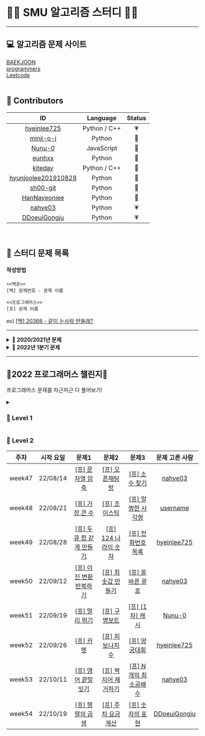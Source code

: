 # 👨‍💻 SMU 알고리즘 스터디 👩‍💻
---

## 💻 알고리즘 문제 사이트 
[BAEKJOON](https://www.acmicpc.net/)  
[programmers](https://programmers.co.kr/learn/challenges?tab=all_challenges)  
[Leetcode](https://leetcode.com/problemset/all/)  
<br>

## 💖 Contributors
ID|Language|Status
:---:|:---:|:---:
[hyeinlee725](https://github.com/hyeinlee725)|Python / C++|💗
[minji-o-j](https://github.com/minji-o-j)|Python|🖤
[Nunu-0](https://github.com/Nunu-0)|JavaScript |🖤
[eunhxx](https://github.com/eunhxx)|Python|🖤
[kiteday](https://github.com/kiteday)|Python / C++|🖤
[hyunjoolee201910828](https://github.com/hyunjoolee201910828)|Python|🖤
[sh00-git](https://github.com/sh00-git)|Python|🖤
[HanNayeoniee](https://github.com/HanNayeoniee)|Python|🖤
[nahye03](https://github.com/nahye03)|Python|💗
[DDoeuiGongju](https://github.com/DDoeuiGongju)|Python|💗
<br>

## 🌟 스터디 문제 목록
#### 작성방법
```
<<백준>>
[백] 문제번호 - 문제 이름

<<프로그래머스>>
[프] 문제 이름
``````
ex)
[[백] 20366 - 같이 눈사람 만들래?](https://www.acmicpc.net/problem/20366)

---
<details>
  <summary><b> 📝 2020/2021년 문제 </b></summary>
  <div markdown="1">
  <br>
    
  주차|시작 요일|문제1|문제2|문제3|문제 고른 사람
  :---:|:---:|:---:|:---:|:---:|:---:
  week1|20/12/28|[[백] 10844 - 쉬운 계단 수](https://www.acmicpc.net/problem/10844)|[[백] 11057 - 오르막 수](https://www.acmicpc.net/problem/11057)|[[백] 16678 - 모독](https://www.acmicpc.net/problem/16678)|
  week2|21/01/04|[[백] 11047 - 동전0](https://www.acmicpc.net/problem/11047)|[[백] 7576 - 토마토](https://www.acmicpc.net/problem/7576)|[[백] 12865 - 평범한 배낭](https://www.acmicpc.net/problem/12865)|[Nunu-0](https://github.com/Nunu-0)
  week3|21/01/11|[[백] 18113 - 그르다 김가놈](https://www.acmicpc.net/problem/18113)|[[백] 20302 - 민트 초코](https://www.acmicpc.net/problem/20302)|[[백] 17951 - 흩날리는 시험지 속에서 내 평점이 느껴진거야](https://www.acmicpc.net/problem/17951)|[minji-o-j](https://github.com/minji-o-j)
  week4|21/01/18|[[백] 1012 - 유기농 배추](https://www.acmicpc.net/problem/1012)|[[백] 1697 - 숨바꼭질](https://www.acmicpc.net/problem/1697)|[[백] 1089 - 스타트링크 타워](https://www.acmicpc.net/problem/1089)|[hyeinlee725](https://github.com/hyeinlee725)
  week5|21/01/25|[[백] 11501 - 주식](https://www.acmicpc.net/problem/11501)|[[백] 19598 - 최소 회의실 개수](https://www.acmicpc.net/problem/19598)|[[백] 1756 - 피자 굽기](https://www.acmicpc.net/problem/1756)|[eunhxx](https://github.com/eunhxx)
  week6|21/02/01|[[백] 2168 - 타일 위의 대각선](https://www.acmicpc.net/problem/2168)|[[백] 5911 - 선물](https://www.acmicpc.net/problem/5911)|[[백] 9177 - 단어 섞기](https://www.acmicpc.net/problem/9177)|[Nunu-0](https://github.com/Nunu-0)
  week7|21/02/08|[[백] 2617 - 구슬 찾기](https://www.acmicpc.net/problem/2617)|[[백] 2981 - 검문](https://www.acmicpc.net/problem/2981)|[[백] 9252 - LCS 2](https://www.acmicpc.net/problem/9252)|[minji-o-j](https://github.com/minji-o-j)
  week8|21/02/15|[[백] 6588 - 골드바흐의 추측](https://www.acmicpc.net/problem/6588)|[[백] 2011 - 암호코드](https://www.acmicpc.net/problem/2011)|[[백] 17471 - 게리맨더링](https://www.acmicpc.net/problem/17471)|[hyeinlee725](https://github.com/hyeinlee725)  
  week9|21/03/01|[[백] 3190 - 뱀](https://www.acmicpc.net/problem/3190)| x | x |[Nunu-0](https://github.com/Nunu-0)
  week10|21/03/08|[[백] 15954 - 인형들](https://www.acmicpc.net/problem/15954)|x|x|[minji-o-j](https://github.com/minji-o-j)
  week11|21/03/15|[[백] 2343 - 기타 레슨](https://www.acmicpc.net/problem/2343)|x|x|[hyeinlee725](https://github.com/hyeinlee725)
  week12|21/03/22|[[백] 16953 - A → B](https://www.acmicpc.net/problem/16953)| x | x |[Nunu-0](https://github.com/Nunu-0)
  week13|21/03/29|[[백] 20922 - 겹치는 건 싫어](https://www.acmicpc.net/problem/20922)|x|x|[minji-o-j](https://github.com/minji-o-j)
  week14|21/04/05|[[백] 5567 - 결혼식](https://www.acmicpc.net/problem/5567)|x|x|[Nunu-0](https://github.com/Nunu-0)
  week15|21/05/03|[[백] 20946 - 합성인수분해](https://www.acmicpc.net/problem/20946)|x|x|[minji-o-j](https://github.com/minji-o-j)
  week16|21/05/10|[[백] 1034 - 램프](https://www.acmicpc.net/problem/1034)|x|x|[hyeinlee725](https://github.com/hyeinlee725)
  week17|21/05/17|[[백] 1241 - 머리톡톡](https://www.acmicpc.net/problem/1241)|x|x|[eunhxx](https://github.com/eunhxx)
  week18|21/05/24|[[백] 17265 - 나의 인생에는 수학과 함께](https://www.acmicpc.net/problem/17265)|x|x|[Nunu-0](https://github.com/Nunu-0)
  week19|21/06/28|[[프] 타겟 넘버](https://programmers.co.kr/learn/courses/30/lessons/43165)|[[프] 삼각 달팽이](https://programmers.co.kr/learn/courses/30/lessons/68645)|[[프] 스킬 트리](https://programmers.co.kr/learn/courses/30/lessons/49993)|[minji-o-j](https://github.com/minji-o-j)
  week20|21/07/05|[[백] 17298 - 오큰수](https://www.acmicpc.net/problem/17298)|[[백] 10589 - 마법의 체스판](https://www.acmicpc.net/problem/10589)|[[프] 위장](https://programmers.co.kr/learn/courses/30/lessons/42578)|[hyeinlee725](https://github.com/hyeinlee725)
  week21|21/07/12|[[백] 9024 - 두 수의 합](https://www.acmicpc.net/problem/9024)|[[프] 숫자 문자열과 영단어](https://programmers.co.kr/learn/courses/30/lessons/81301)|[[프] 땅따먹기](https://programmers.co.kr/learn/courses/30/lessons/12913)|[Nunu-0](https://github.com/Nunu-0)
  week22|21/07/19|[[프] 더 맵게](https://programmers.co.kr/learn/courses/30/lessons/42626)|[[프] 오픈채팅방](https://programmers.co.kr/learn/courses/30/lessons/42888)|[[프] 가사 검색](https://programmers.co.kr/learn/courses/30/lessons/60060)|[minji-o-j](https://github.com/minji-o-j)
  week23|21/07/26|[[프] 프린터](https://programmers.co.kr/learn/courses/30/lessons/42587)|[[프] 거리두기 확인하기](https://programmers.co.kr/learn/courses/30/lessons/81302)|[[백] 1922 - 네트워크 연결](https://www.acmicpc.net/problem/1922)|[hyeinlee725](https://github.com/hyeinlee725)
  week24|21/08/02|[[프] 1주차](https://programmers.co.kr/learn/courses/30/lessons/82612)|[[프] 자물쇠와 열쇠](https://programmers.co.kr/learn/courses/30/lessons/60059)|[[프] 징검다리 건너기](https://programmers.co.kr/learn/courses/30/lessons/64062)|[Nunu-0](https://github.com/Nunu-0)
  week25|21/08/09|[[프] 방금그곡](https://programmers.co.kr/learn/courses/30/lessons/17683)|[[프] 경주로 건설](https://programmers.co.kr/learn/courses/30/lessons/67259)|x|[minji-o-j](https://github.com/minji-o-j)
  week26|21/08/16|[[프] 문자열 압축](https://programmers.co.kr/learn/courses/30/lessons/60057)|[[프] 셔틀버스](https://programmers.co.kr/learn/courses/30/lessons/17678)|x|[hyeinlee725](https://github.com/hyeinlee725)
  week27|21/08/23|[[프][카카오 인턴] 보석 쇼핑](https://programmers.co.kr/learn/courses/30/lessons/67258)|[[프]스티커 모으기(2)](https://programmers.co.kr/learn/courses/30/lessons/12971)|x|[Nunu-0](https://github.com/Nunu-0)
  week28|21/08/30|[[프] 4주차](https://programmers.co.kr/learn/courses/30/lessons/84325)|[[프] 뉴스 클러스터링](https://programmers.co.kr/learn/courses/30/lessons/17677)|x|[minji-o-j](https://github.com/minji-o-j)
  week29|21/09/06|[[프] 수식 최대화](https://programmers.co.kr/learn/courses/30/lessons/67257)|x|x|[hyeinlee725](https://github.com/hyeinlee725)
  week30|21/09/13|[[프] 튜플](https://programmers.co.kr/learn/courses/30/lessons/64065)|x|x|[Nunu-0](https://github.com/Nunu-0)
  week31|21/09/20|[[백] 2차원 배열의 합](https://www.acmicpc.net/problem/2167)|[[백] 시험 감독](https://www.acmicpc.net/problem/13458)|[[백] 근손실](https://www.acmicpc.net/problem/18429)|[minji-o-j](https://github.com/minji-o-j)
  week32|21/09/27|[[프] 키패드 누르기](https://programmers.co.kr/learn/courses/30/lessons/67256)|[[백] 퇴사](https://www.acmicpc.net/problem/14501)|x|[hyeinlee725](https://github.com/hyeinlee725)
  week33|21/10/05|[[백] 집으로](https://www.acmicpc.net/problem/1069)|[[백] 다이아몬드 광산](https://www.acmicpc.net/problem/1028)|[[백] 스도쿠](https://www.acmicpc.net/problem/2580)|[kiteday](https://github.com/kiteday)
  </div>
</details>
<details>
  <summary><b> 📝 2022년 1분기 문제 </b></summary> 
  <div markdown="1">
  <br>

주차|시작 요일|문제1|문제2|문제3|문제 고른 사람
:---:|:---:|:---:|:---:|:---:|:---:
week34|22/02/07|[[프] 크레인 인형뽑기 ](https://programmers.co.kr/learn/courses/30/lessons/64061)|x|x|[Nunu-0](https://github.com/Nunu-0)
week35|22/02/14|[[프] 멀쩡한 사각형](https://programmers.co.kr/learn/courses/30/lessons/62048)|[[프] 입국심사](https://programmers.co.kr/learn/courses/30/lessons/43238)|x|[Nunu-0](https://github.com/Nunu-0)
week36|22/02/28|[[프] 소수찾기](https://programmers.co.kr/learn/courses/30/lessons/42839)|[[프] H-Index](https://programmers.co.kr/learn/courses/30/lessons/42747)|x|[hyeinlee725](https://github.com/hyeinlee725)

  </div>
</details>

-----

## 💃2022 프로그래머스 챌린지💃
프로그래머스 문제를 차근차근 다 풀어보기! 
<details>
  <summary><h3> 🌱 Level 1 </h3></summary>
  <div markdown="1">
  <br>
  
  주차|시작 요일|월|화|수|목|금|문제 고른 사람
:-:|:-:|:---:|:---:|:---:|:---:|:---:|:-:
week37|22/06/06|[[프] 크레인 인형뽑기 ](https://programmers.co.kr/learn/courses/30/lessons/64061)|x|[[프] 신고 결과 받기](https://programmers.co.kr/learn/courses/30/lessons/92334)|[[프] 로또의 최고 순위와 최저 순위](https://programmers.co.kr/learn/courses/30/lessons/77484)|x|[Nunu-0](https://github.com/Nunu-0)
week38|22/06/13|[[프] 음양 더하기](https://programmers.co.kr/learn/courses/30/lessons/76501)|[[프] 없는 숫자 더하기]( https://programmers.co.kr/learn/courses/30/lessons/86051)|[[프] 부족한 금액 계산하기](https://programmers.co.kr/learn/courses/30/lessons/82612)|[[프] 숫자 문자열과 영단어](https://programmers.co.kr/learn/courses/30/lessons/81301)|[[프] 신규 아이디 추천](https://programmers.co.kr/learn/courses/30/lessons/72410)|[Nunu-0](https://github.com/Nunu-0)
week39|22/06/20|[[프] 내적](https://programmers.co.kr/learn/courses/30/lessons/70128)|[[프] 소수 만들기](https://programmers.co.kr/learn/courses/30/lessons/12977)|[[프] 완주하지 못한 선수](https://programmers.co.kr/learn/courses/30/lessons/42576)|[[프] 체육복](https://programmers.co.kr/learn/courses/30/lessons/42862)|[[프] 실패율](https://programmers.co.kr/learn/courses/30/lessons/42889)|[Nunu-0](https://github.com/Nunu-0)
week40|22/06/27|[[프] 키패드 누르기 ](https://programmers.co.kr/learn/courses/30/lessons/67256)|[[프] k번째수](https://programmers.co.kr/learn/courses/30/lessons/42748)|[[프] 모의고사 ](https://programmers.co.kr/learn/courses/30/lessons/42840)|[[프] 3진법 뒤집기](https://programmers.co.kr/learn/courses/30/lessons/68935)|[[프] 예산 ](https://programmers.co.kr/learn/courses/30/lessons/12982)|[nahye03](https://github.com/nahye03)
week41|22/07/04|[[프] 2016년](https://programmers.co.kr/learn/courses/30/lessons/12901)|[[프] 하샤드 수](https://programmers.co.kr/learn/courses/30/lessons/12947)|[[프] 폰켓몬](https://programmers.co.kr/learn/courses/30/lessons/1845)|[[프] 신규 아이디 추천](https://programmers.co.kr/learn/courses/30/lessons/72410)|[[프] 신고 결과 받기](https://programmers.co.kr/learn/courses/30/lessons/92334)|[hyeinlee725](https://github.com/hyeinlee725)
week42|22/07/11|[[프] 다트 게임](https://school.programmers.co.kr/learn/courses/30/lessons/17682)|[[프] 최소직사각형](https://school.programmers.co.kr/learn/courses/30/lessons/86491)|[[프] 비밀지도](https://school.programmers.co.kr/learn/courses/30/lessons/17681)|[[프] 약수의 개수와 덧셈](https://school.programmers.co.kr/learn/courses/30/lessons/77884)|[[프] 두 개 뽑아서 더하기](https://school.programmers.co.kr/learn/courses/30/lessons/68644)|[HanNayeoniee](https://github.com/HanNayeoniee)
week43|22/07/18|[[프] 핸드폰 번호 가리기](https://school.programmers.co.kr/learn/courses/30/lessons/12948)|[[프] 문자열 다루기 기본](https://school.programmers.co.kr/learn/courses/30/lessons/12918)|[[프] 이상한 문자 만들기](https://school.programmers.co.kr/learn/courses/30/lessons/12930)|[[프] 직사각형 별찍기](https://school.programmers.co.kr/learn/courses/30/lessons/12969?language=javascript)|[[프] 같은 숫자는 싫어](https://school.programmers.co.kr/learn/courses/30/lessons/12906)|[Nunu-0](https://github.com/Nunu-0)
week44|22/07/25|[[프] x만큼 간격이 있는 n개의 숫자](https://school.programmers.co.kr/learn/courses/30/lessons/12954)|[[프] 가운데 글자 가져오기](https://school.programmers.co.kr/learn/courses/30/lessons/12903)|[[프] 나머지가 1이 되는 수 찾기](https://school.programmers.co.kr/learn/courses/30/lessons/87389)|[[프] 서울에서 김서방 찾기](https://school.programmers.co.kr/learn/courses/30/lessons/12919)|[[프] 문자열 내 마음대로 정렬하기](https://school.programmers.co.kr/learn/courses/30/lessons/12915)|[nahye03](https://github.com/nahye03)
week45|22/08/01|[[프] 두 정수 사이의 합](https://school.programmers.co.kr/learn/courses/30/lessons/12912)|[[프] 문자열 내 p와 y의 개수](https://school.programmers.co.kr/learn/courses/30/lessons/12916)|[[프] 문자열 내림차순으로 배치하기](https://school.programmers.co.kr/learn/courses/30/lessons/12917)|[[프] 수박수박수박수박수박수?](https://school.programmers.co.kr/learn/courses/30/lessons/12922)|[[프] 나누어 떨어지는 숫자 배열](https://school.programmers.co.kr/learn/courses/30/lessons/12910)|[hyeinlee725](https://github.com/hyeinlee725)
week46|22/08/07|[[프] 핸드폰 번호 가리기](https://school.programmers.co.kr/learn/courses/30/lessons/12948)|[[프] 제일 작은 수 제거하기](https://school.programmers.co.kr/learn/courses/30/lessons/12935)|[[프] 시저 암호](https://school.programmers.co.kr/learn/courses/30/lessons/12926)|[[프] 자연수 뒤집어 배열로 만들기](https://school.programmers.co.kr/learn/courses/30/lessons/12932)|[[프] 소수 찾기](https://school.programmers.co.kr/learn/courses/30/lessons/12921)|[Nunu-0](https://github.com/Nunu-0)
week47|22/08/14|[[프] 문자열을 정수로 바꾸기](https://school.programmers.co.kr/learn/courses/30/lessons/12925)|[[프] 약수의 합](https://school.programmers.co.kr/learn/courses/30/lessons/12928)|[[프] 정수 내림차순으로 배치하기](https://school.programmers.co.kr/learn/courses/30/lessons/12933)|[[프] 정수 제곱근 판별](https://school.programmers.co.kr/learn/courses/30/lessons/12934)|[[프] 짝수와 홀수](https://school.programmers.co.kr/learn/courses/30/lessons/12937)|[Nunu-0](https://github.com/Nunu-0)
week48|22/08/21|[[프] 자릿수 더하기](https://school.programmers.co.kr/learn/courses/30/lessons/12931)|[[프] 최대공약수와 최소공배수](https://school.programmers.co.kr/learn/courses/30/lessons/12940)|[[프] 콜라츠 추측](https://school.programmers.co.kr/learn/courses/30/lessons/12943)|[[프] 평균 구하기](https://school.programmers.co.kr/learn/courses/30/lessons/12944)|[[프]행렬의 덧셈](https://school.programmers.co.kr/learn/courses/30/lessons/12950)|[Nunu-0](https://github.com/Nunu-0)
  </div>
</details>

### 🥚 Level 2
주차|시작 요일|문제1|문제2|문제3|문제 고른 사람
:-:|:-:|:---:|:---:|:---:|:-:
week47|22/08/14|[[프] 문자열 압축](https://school.programmers.co.kr/learn/courses/30/lessons/60057)|[[프] 오픈채팅방](https://school.programmers.co.kr/learn/courses/30/lessons/42888)|[[프] 소수 찾기](https://school.programmers.co.kr/learn/courses/30/lessons/42839)|[nahye03](https://github.com/nahye03)
week48|22/08/21|[[프] 가장 큰 수](https://school.programmers.co.kr/learn/courses/30/lessons/42746)|[[프] 조이스틱](https://school.programmers.co.kr/learn/courses/30/lessons/42860)|[[프] 멀쩡한 사각형](https://school.programmers.co.kr/learn/courses/30/lessons/62048)|[username](https://github.com/username)
week49|22/08/28|[[프] 두 큐 합 같게 만들기](https://school.programmers.co.kr/learn/courses/30/lessons/118667)|[[프] 124 나라의 숫자](https://school.programmers.co.kr/learn/courses/30/lessons/12899)|[[프] 전화번호 목록](https://school.programmers.co.kr/learn/courses/30/lessons/42577)|[hyeinlee725](https://github.com/hyeinlee725)
week50|22/09/12|[[프] 이진 변환 반복하기](https://school.programmers.co.kr/learn/courses/30/lessons/70129)|[[프] 최솟값 만들기](https://school.programmers.co.kr/learn/courses/30/lessons/12941)|[[프] 올바른 괄호](https://school.programmers.co.kr/learn/courses/30/lessons/12909)|[nahye03](https://github.com/nahye03)
week51|22/09/19|[[프] 멀리 뛰기](https://school.programmers.co.kr/learn/courses/30/lessons/12914)|[[프] 구명보트](https://school.programmers.co.kr/learn/courses/30/lessons/42885)|[[프] [1차] 캐시](https://school.programmers.co.kr/learn/courses/30/lessons/17680)|[Nunu-0](https://github.com/Nunu-0)
week52|22/09/26|[[프] 카펫](https://school.programmers.co.kr/learn/courses/30/lessons/42842)|[[프] 피보나치 수](https://school.programmers.co.kr/learn/courses/30/lessons/12945)|[[프] 양궁대회](https://school.programmers.co.kr/learn/courses/30/lessons/92342)|[hyeinlee725](https://github.com/hyeinlee725)
week53|22/10/11|[[프] 영어 끝말잇기](https://school.programmers.co.kr/learn/courses/30/lessons/12981)|[[프] 짝지어 제거하기](https://school.programmers.co.kr/learn/courses/30/lessons/12973)|[[프] N개의 최소공배수](https://school.programmers.co.kr/learn/courses/30/lessons/12953)|[nahye03](https://github.com/nahye03)
week54|22/10/19|[[프] 행렬의 곱셈](https://school.programmers.co.kr/learn/courses/30/lessons/12949)|[[프] 주차 요금 계산](https://school.programmers.co.kr/learn/courses/30/lessons/92341)|[[프] 숫자의 표현](https://school.programmers.co.kr/learn/courses/30/lessons/12924)|[DDoeuiGongju](https://github.com/DDoeuiGongju)


<!-- 🐣🐥🐓
<details>
  <summary><h3> 토글 생성 </h3></summary> 
  <div markdown="1">
  <br>
  </div>
</details> -->
